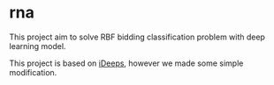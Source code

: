 # rna
This project aim to solve RBF bidding classification problem with deep learning model.

This project is based on [iDeeps](https://github.com/xypan1232/iDeepS), however we made some simple modification.
